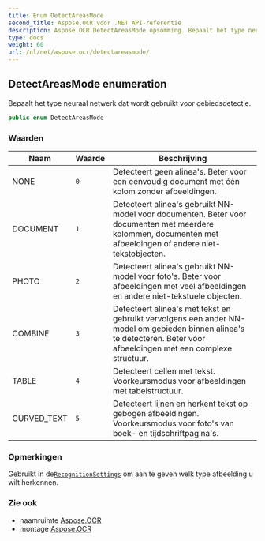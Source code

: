 ```yaml
---
title: Enum DetectAreasMode
second_title: Aspose.OCR voor .NET API-referentie
description: Aspose.OCR.DetectAreasMode opsomming. Bepaalt het type neuraal netwerk dat wordt gebruikt voor gebiedsdetectie.
type: docs
weight: 60
url: /nl/net/aspose.ocr/detectareasmode/
---
```

## DetectAreasMode enumeration

Bepaalt het type neuraal netwerk dat wordt gebruikt voor gebiedsdetectie.

```csharp
public enum DetectAreasMode
```

### Waarden

| Naam | Waarde | Beschrijving |
| --- | --- | --- |
| NONE | `0` | Detecteert geen alinea's. Beter voor een eenvoudig document met één kolom zonder afbeeldingen. |
| DOCUMENT | `1` | Detecteert alinea's gebruikt NN-model voor documenten. Beter voor documenten met meerdere kolommen, documenten met afbeeldingen of andere niet-tekstobjecten. |
| PHOTO | `2` | Detecteert alinea's gebruikt NN-model voor foto's. Beter voor afbeeldingen met veel afbeeldingen en andere niet-tekstuele objecten. |
| COMBINE | `3` | Detecteert alinea's met tekst en gebruikt vervolgens een ander NN-model om gebieden binnen alinea's te detecteren. Beter voor afbeeldingen met een complexe structuur. |
| TABLE | `4` | Detecteert cellen met tekst. Voorkeursmodus voor afbeeldingen met tabelstructuur. |
| CURVED_TEXT | `5` | Detecteert lijnen en herkent tekst op gebogen afbeeldingen. Voorkeursmodus voor foto's van boek- en tijdschriftpagina's. |

### Opmerkingen

Gebruikt in de[`RecognitionSettings`](../recognitionsettings/) om aan te geven welk type afbeelding u wilt herkennen.

### Zie ook

* naamruimte [Aspose.OCR](../../aspose.ocr/)
* montage [Aspose.OCR](../../)


